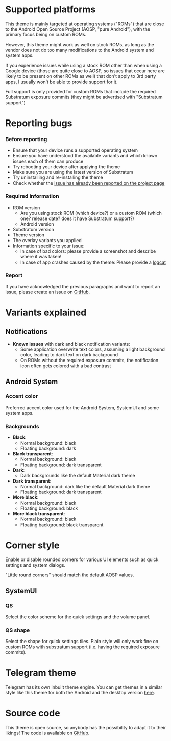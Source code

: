 # Supported platforms

This theme is mainly targeted at operating systems ("ROMs") that are
    close to the Android Open Source Project (AOSP, "pure Android"),
    with the primary focus being on custom ROMs.

However, this theme might work as well on stock ROMs,
    as long as the vendor does not do too many modifications to the
    Android system and system apps.

If you experience issues while using a stock ROM other than when using a
    Google device (those are quite close to AOSP, so issues that occur here
    are likely to be present on other ROMs as well) that don't apply to 3rd
    party apps, I usually won't be able to provide support for it.

Full support is only provided for custom ROMs that include the required
    Substratum exposure commits (they might be advertised with
    "Substratum support")

# Reporting bugs

### Before reporting

- Ensure that your device runs a supported operating system
- Ensure you have understood the available variants and which
    known issues each of them can produce
- Try rebooting your device after applying the theme
- Make sure you are using the latest version of Substratum
- Try uninstalling and re-installing the theme
- Check whether the [issue has already been reported on the project
    page](https://github.com/SpiritCroc/DarkCroc-Android-theme/issues?q=is%3Aissue)

### Required information

- ROM version
    - Are you using stock ROM (which device?) or a custom ROM
        (which one? release date? does it have Substratum support?)
    - Android version<!--x: ?attr/androidVersionx-->
- Substratum version<!--x: ?attr/substratumVersionx-->
- Theme version<!--x: ?attr/themeVersionx-->
- The overlay variants you applied
- Information specific to your issue:
    - In case of bad colors: please provide a screenshot and describe where it was taken!
    - In case of app crashes caused by the theme: Please provide a
        [logcat](https://raw.githubusercontent.com/nathanchance/Android-Tools/master/Guides/Proper_Bug_Reporting.txt)

### Report

If you have acknowledged the previous paragraphs and want to report an
    issue, please create an issue on
    [GitHub](https://github.com/SpiritCroc/DarkCroc-Android-theme/issues?q=is%3Aissue).

# Variants explained

## Notifications
- **Known issues** with dark and black notification variants:
    - Some application overwrite text colors, assuming a light background color, leading to dark text on dark background
    - On ROMs without the required exposure commits, the notification icon often gets colored with a bad contrast


## Android System

### Accent color

Preferred accent color used for the Android System, SystemUI and some system apps.

### Backgrounds

- **Black**:
    - Normal background: black
    - Floating background: dark
- **Black transparent**:
    - Normal background: black
    - Floating background: dark transparent
- **Dark**:
    - Dark backgrounds like the default Material dark theme
- **Dark transparent**:
    - Normal background: dark like the default Material dark theme
    - Floating background: dark transparent
- **More black**:
    - Normal background: black
    - Floating background: black
- **More black transparent**:
    - Normal background: black
    - Floating background: black transparent

# Corner style

Enable or disable rounded corners for various UI elements such as quick settings and system dialogs.

"Little round corners" should match the default AOSP values.

<!--
### Behaviour
_ modest:
    _ Keep some parts of Android light in order to ensure readable texts.
    _ **Known issues** related to this variant:
        - Some settings search results have a black icon
_ aggressive:
    _ Try to make as much of Android dark as possible,
        possibly sacrificing readability in some apps that depend on a light system theme.
    _ **Known issues** related to this variant:
        - Some launchers have white text on white background
-->


## SystemUI

### QS

Select the color scheme for the quick settings and the volume panel.

### QS shape

Select the shape for quick settings tiles. Plain style will only work fine on custom ROMs with substratum support (i.e. having the required exposure commits).


# Telegram theme

Telegram has its own inbuilt theme engine.
    You can get themes in a similar style like this theme for both the
    Android and the desktop version [here](https://github.com/SpiritCroc/DefaultDarkTheme-telegram).

# Source code

This theme is open source, so anybody has the possibility to adapt it to
    their likings!
    The code is available on [GitHub](https://github.com/SpiritCroc/DarkCroc-Android-theme).